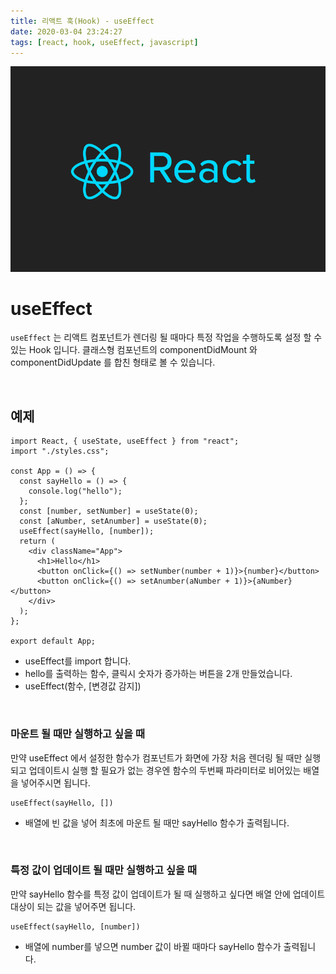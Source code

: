 ```yaml
---
title: 리액트 훅(Hook) - useEffect
date: 2020-03-04 23:24:27
tags: [react, hook, useEffect, javascript]
---
```


![images](../../images/react/react.png)<br/>

# useEffect

`useEffect` 는 리액트 컴포넌트가 렌더링 될 때마다 특정 작업을 수행하도록 설정 할 수 있는 Hook 입니다. 클래스형 컴포넌트의 componentDidMount 와 componentDidUpdate 를 합친 형태로 볼 수 있습니다.

<br/>

## 예제

```
import React, { useState, useEffect } from "react";
import "./styles.css";

const App = () => {
  const sayHello = () => {
    console.log("hello");
  };
  const [number, setNumber] = useState(0);
  const [aNumber, setAnumber] = useState(0);
  useEffect(sayHello, [number]);
  return (
    <div className="App">
      <h1>Hello</h1>
      <button onClick={() => setNumber(number + 1)}>{number}</button>
      <button onClick={() => setAnumber(aNumber + 1)}>{aNumber}</button>
    </div>
  );
};

export default App;
```

- useEffect를 import 합니다.
- hello를 출력하는 함수, 클릭시 숫자가 증가하는 버튼을 2개 만들었습니다.
- useEffect(함수, [변경값 감지])

<br/>

### 마운트 될 때만 실행하고 싶을 때

만약 useEffect 에서 설정한 함수가 컴포넌트가 화면에 가장 처음 렌더링 될 때만 실행되고 업데이트시 실행 할 필요가 없는 경우엔 함수의 두번째 파라미터로 비어있는 배열을 넣어주시면 됩니다.

```
useEffect(sayHello, [])
```

- 배열에 빈 값을 넣어 최초에 마운트 될 때만 sayHello 함수가 출력됩니다.

<br/>

### 특정 값이 업데이트 될 때만 실행하고 싶을 때

만약 sayHello 함수를 특정 값이 업데이트가 될 때 실행하고 싶다면 배열 안에 업데이트 대상이 되는 값을 넣어주면 됩니다.

```
useEffect(sayHello, [number])
```

- 배열에 number를 넣으면 number 값이 바뀔 때마다 sayHello 함수가 출력됩니다.
